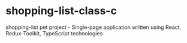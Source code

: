 # shopping-list-class-c
shopping-list pet project - Single-page application written using React, Redux-Toolkit, TypeScript technologies
